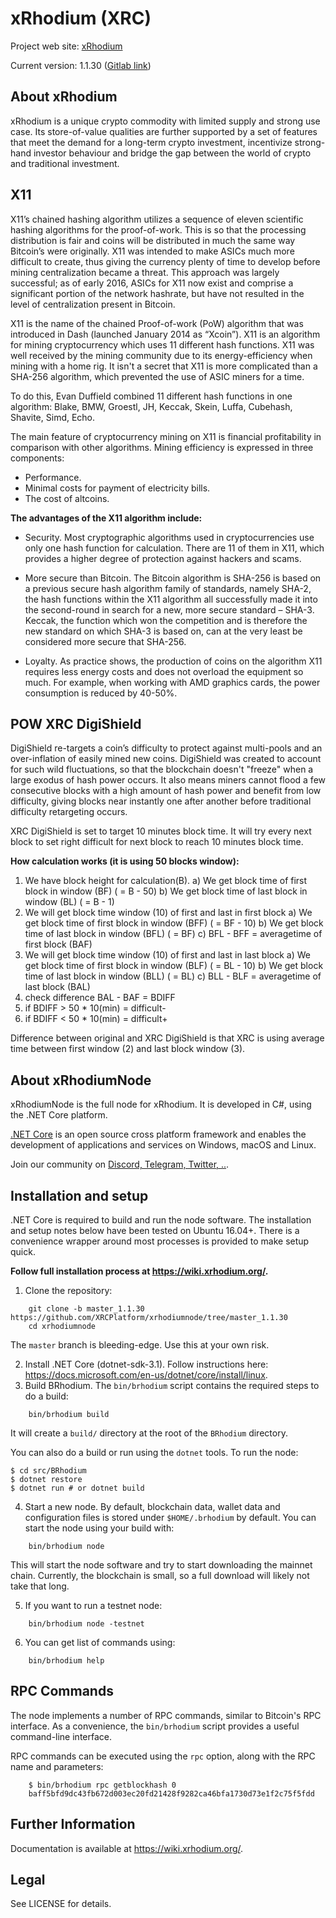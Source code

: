 xRhodium (XRC)
===========================================

Project web site: [xRhodium](https://xrhodium.org)

Current version: 1.1.30 ([Gitlab link](https://github.com/XRCPlatform/xrhodiumnode/tree/master_1.1.30))


## About xRhodium

xRhodium is a unique crypto commodity with limited supply and strong use case. Its store-of-value qualities are further supported by a set of features that meet the demand for a long-term crypto investment, incentivize strong-hand investor behaviour and bridge the gap between the world of crypto and traditional investment.


## X11

X11’s chained hashing algorithm utilizes a sequence of eleven scientific hashing algorithms for the proof-of-work. This is so that the processing distribution is fair and coins will be distributed in much the same way Bitcoin’s were originally. X11 was intended to make ASICs much more difficult to create, thus giving the currency plenty of time to develop before mining centralization became a threat. This approach was largely successful; as of early 2016, ASICs for X11 now exist and comprise a significant portion of the network hashrate, but have not resulted in the level of centralization present in Bitcoin.

X11 is the name of the chained Proof-of-work (PoW) algorithm that was introduced in Dash (launched January 2014 as “Xcoin”). X11 is an algorithm for mining cryptocurrency which uses 11 different hash functions. X11 was well received by the mining community due to its energy-efficiency when mining with a home rig. It isn't a secret that X11 is more complicated than a SHA​-256 algorithm, which prevented the use of ASIC miners for a time. 

To do this, Evan Duffield combined 11 different hash functions in one algorithm: Blake, BMW, Groestl, JH, Keccak, Skein, Luffa, Cubehash, Shavite, Simd, Echo.

The main feature of cryptocurrency mining on X11 is financial profitability in comparison with other algorithms. Mining efficiency is expressed in three components:

- Performance.
- Minimal costs for payment of electricity bills.
- The cost of altcoins.

**The advantages of the X11 algorithm include:**

- Security. Most cryptographic algorithms used in cryptocurrencies use only one hash function for calculation. There are 11 of them in X11, which provides a higher degree of protection against hackers and scams.

- More secure than Bitcoin. The Bitcoin algorithm is SHA-256 is based on a previous secure hash algorithm family of standards, namely SHA-2, the hash functions within the X11 algorithm all successfully made it into the second-round in search for a new, more secure standard – SHA-3. Keccak, the function which won the competition and is therefore the new standard on which SHA-3 is based on, can at the very least be considered more secure that SHA-256.

- Loyalty. As practice shows, the production of coins on the algorithm X11 requires less energy costs and does not overload the equipment so much. For example, when working with AMD graphics cards, the power consumption is reduced by 40-50%.


## POW XRC DigiShield

DigiShield re-targets a coin’s difficulty to protect against multi-pools and an over-inflation of easily mined new coins. DigiShield was created to account for such wild fluctuations, so that the blockchain doesn't "freeze" when a large exodus of hash power occurs. It also means miners cannot flood a few consecutive blocks with a high amount of hash power and benefit from low difficulty, giving blocks near instantly one after another before traditional difficulty retargeting occurs. 

XRC DigiShield is set to target 10 minutes block time. It will try every next block to set right difficult for next block to reach 10 minutes block time.

**How calculation works (it is using 50 blocks window):**
1) We have block height for calculation(B).
a) We get block time of first block in window (BF) ( = B - 50)
b) We get block time of last block in window (BL) ( = B - 1)
2) We will get block time window (10) of first and last in first block
a) We get block time of first block in window (BFF) ( = BF - 10)
b) We get block time of last block in window (BFL) ( = BF)
c) BFL - BFF = averagetime of first block (BAF)
3) We will get block time window (10) of first and last in last block
a) We get block time of first block in window (BLF) ( = BL - 10)
b) We get block time of last block in window (BLL) ( = BL)
c) BLL - BLF = averagetime of last block (BAL)
4) check difference BAL - BAF = BDIFF
5) if BDIFF > 50 * 10(min) = difficult-
5) if BDIFF < 50 * 10(min) = difficult+

Difference between original and XRC DigiShield is that XRC is using average time between first window (2) and last block window (3).


## About xRhodiumNode

xRhodiumNode is the full node for xRhodium. It is developed in C#, using the .NET Core platform.

[.NET Core](https://dotnet.microsoft.com/en-us/) is an open source cross platform framework and enables the development of applications and services on Windows, macOS and Linux.

Join our community on [Discord, Telegram, Twitter, ..](https://www.xrhodium.org/En/Community).

## Installation and setup

.NET Core is required to build and run the node software. The installation and setup notes below have been tested on Ubuntu 16.04+. There is a convenience wrapper around most processes is provided to make setup quick.

**Follow full installation process at https://wiki.xrhodium.org/.**

 1. Clone the repository:

```
    git clone -b master_1.1.30 https://github.com/XRCPlatform/xrhodiumnode/tree/master_1.1.30
    cd xrhodiumnode
```

The `master` branch is bleeding-edge. Use this at your own risk.

 2. Install .NET Core (dotnet-sdk-3.1). Follow instructions here: 
 https://docs.microsoft.com/en-us/dotnet/core/install/linux.
 3. Build BRhodium. The `bin/brhodium` script contains the required steps to do a build:

 ```
     bin/brhodium build
 ```

 It will create a `build/` directory at the root of the `BRhodium` directory.

You can also do a build or run using the `dotnet` tools. To run the node:

```
$ cd src/BRhodium
$ dotnet restore
$ dotnet run # or dotnet build
```

 4. Start a new node. By default, blockchain data, wallet data and configuration files is stored under `$HOME/.brhodium` by default. You can start the node using your build with:
 ```
     bin/brhodium node
 ```

 This will start the node software and try to start downloading the mainnet chain. Currently, the blockchain is small, so a full download will likely not take that long.

 5. If you want to run a testnet node:

 ```
     bin/brhodium node -testnet
 ```

 6. You can get list of commands using:

 ```
     bin/brhodium help
 ```

## RPC Commands

The node implements a number of RPC commands, similar to Bitcoin's RPC interface. As a convenience, the `bin/brhodium` script provides a useful command-line interface.

RPC commands can be executed using the `rpc` option, along with the RPC name and parameters:

```
    $ bin/brhodium rpc getblockhash 0
    baff5bfd9dc43fb672d003ec20fd21428f9282ca46bfa1730d73e1f2c75f5fdd
```

## Further Information

Documentation is available at https://wiki.xrhodium.org/.

## Legal

See LICENSE for details.
